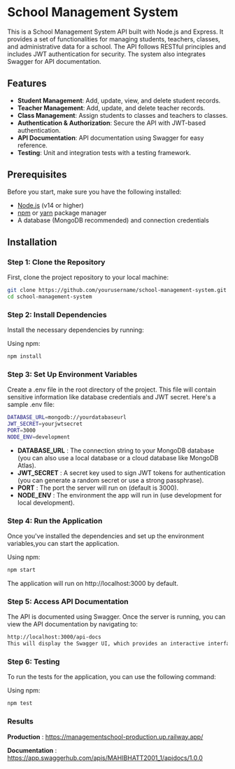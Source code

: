 # School Management System

This is a School Management System API built with Node.js and Express. It provides a set of functionalities for managing students, teachers, classes, and administrative data for a school. The API follows RESTful principles and includes JWT authentication for security. The system also integrates Swagger for API documentation.

## Features

- **Student Management**: Add, update, view, and delete student records.
- **Teacher Management**: Add, update, and delete teacher records.
- **Class Management**: Assign students to classes and teachers to classes.
- **Authentication & Authorization**: Secure the API with JWT-based authentication.
- **API Documentation**: API documentation using Swagger for easy reference.
- **Testing**: Unit and integration tests with a testing framework.

## Prerequisites

Before you start, make sure you have the following installed:

- [Node.js](https://nodejs.org/) (v14 or higher)
- [npm](https://www.npmjs.com/) or [yarn](https://yarnpkg.com/) package manager
- A database (MongoDB recommended) and connection credentials

## Installation

### Step 1: Clone the Repository

First, clone the project repository to your local machine:

```bash
git clone https://github.com/yourusername/school-management-system.git
cd school-management-system
```
### Step 2: Install Dependencies

Install the necessary dependencies by running:

Using npm:

```bash
npm install
```

### Step 3: Set Up Environment Variables

Create a .env file in the root directory of the project. This file will contain sensitive information like database credentials and JWT secret. Here's a sample .env file:

```bash
DATABASE_URL=mongodb://yourdatabaseurl
JWT_SECRET=yourjwtsecret
PORT=3000
NODE_ENV=development
```
- **DATABASE_URL** : The connection string to your MongoDB database (you can also use a local database or a cloud database like MongoDB Atlas).
- **JWT_SECRET** : A secret key used to sign JWT tokens for authentication (you can generate a random secret or use a strong passphrase).
- **PORT** : The port the server will run on (default is 3000).
- **NODE_ENV** : The environment the app will run in (use development for local development).

### Step 4: Run the Application

Once you've installed the dependencies and set up the environment variables,you can start the application.

Using npm:
```bash
npm start
```
The application will run on http://localhost:3000 by default.

### Step 5: Access API Documentation
The API is documented using Swagger. Once the server is running, you can view the API documentation by navigating to:

```bash
http://localhost:3000/api-docs
This will display the Swagger UI, which provides an interactive interface to explore and test the API endpoints.
```

### Step 6: Testing
To run the tests for the application, you can use the following command:

Using npm:

```bash
npm test
```
### Results

**Production** :
https://managementschool-production.up.railway.app/

**Documentation** :
https://app.swaggerhub.com/apis/MAHIBHATT2001_1/apidocs/1.0.0

